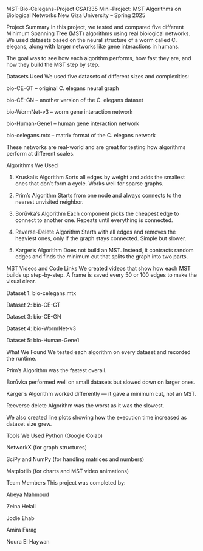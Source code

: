 MST-Bio-Celegans-Project
CSAI335 Mini-Project: MST Algorithms on Biological Networks
New Giza University – Spring 2025

 Project Summary
In this project, we tested and compared five different Minimum Spanning Tree (MST) algorithms using real biological networks. We used datasets based on the neural structure of a worm called C. elegans, along with larger networks like gene interactions in humans.

The goal was to see how each algorithm performs, how fast they are, and how they build the MST step by step.

 Datasets Used
We used five datasets of different sizes and complexities:

bio-CE-GT – original C. elegans neural graph

bio-CE-GN – another version of the C. elegans dataset

bio-WormNet-v3 – worm gene interaction network

bio-Human-Gene1 – human gene interaction network

bio-celegans.mtx – matrix format of the C. elegans network

These networks are real-world and are great for testing how algorithms perform at different scales.

 Algorithms We Used
1. Kruskal’s Algorithm
Sorts all edges by weight and adds the smallest ones that don’t form a cycle. Works well for sparse graphs.

2. Prim’s Algorithm
Starts from one node and always connects to the nearest unvisited neighbor.

3. Borůvka’s Algorithm
Each component picks the cheapest edge to connect to another one. Repeats until everything is connected.

4. Reverse-Delete Algorithm
Starts with all edges and removes the heaviest ones, only if the graph stays connected. Simple but slower.

5. Karger’s Algorithm
Does not build an MST. Instead, it contracts random edges and finds the minimum cut that splits the graph into two parts.

 MST Videos and Code Links
We created videos that show how each MST builds up step-by-step. A frame is saved every 50 or 100 edges to make the visual clear.

Dataset 1: bio-celegans.mtx

Dataset 2: bio-CE-GT

Dataset 3: bio-CE-GN

Dataset 4: bio-WormNet-v3

Dataset 5: bio-Human-Gene1

 What We Found
We tested each algorithm on every dataset and recorded the runtime.

Prim’s Algorithm was the fastest overall.

Borůvka performed well on small datasets but slowed down on larger ones.

Karger’s Algorithm worked differently — it gave a minimum cut, not an MST.

Reeverse delete Algorithm was the worst as it was the slowest.

We also created line plots showing how the execution time increased as dataset size grew.

 Tools We Used
Python (Google Colab)

NetworkX (for graph structures)

SciPy and NumPy (for handling matrices and numbers)

Matplotlib (for charts and MST video animations)

 Team Members
This project was completed by:

Abeya Mahmoud

Zeina Helali

Jodie Ehab

Amira Farag

Noura El Haywan
